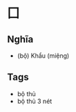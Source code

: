 # 囗

## Nghĩa
* (bộ) Khẩu (miệng)

## Tags
* bộ thủ
* bộ thủ 3 nét

<script>window.HANZI_FIELD='囗';</script>
